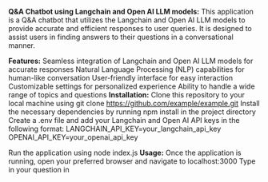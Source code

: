 **Q&A Chatbot using Langchain and Open AI LLM models:**
This application is a Q&A chatbot that utilizes the Langchain and Open AI LLM models to provide accurate and efficient responses to user queries. It is designed to assist users in finding answers to their questions in a conversational manner.

**Features:**
Seamless integration of Langchain and Open AI LLM models for accurate responses
Natural Language Processing (NLP) capabilities for human-like conversation
User-friendly interface for easy interaction
Customizable settings for personalized experience
Ability to handle a wide range of topics and questions
**Installation:**
Clone this repository to your local machine using git clone https://github.com/example/example.git
Install the necessary dependencies by running npm install in the project directory
Create a .env file and add your Langchain and Open AI API keys in the following format:
LANGCHAIN_API_KEY=your_langchain_api_key
OPENAI_API_KEY=your_openai_api_key

Run the application using node index.js
**Usage:**
Once the application is running, open your preferred browser and navigate to localhost:3000
Type in your question in
